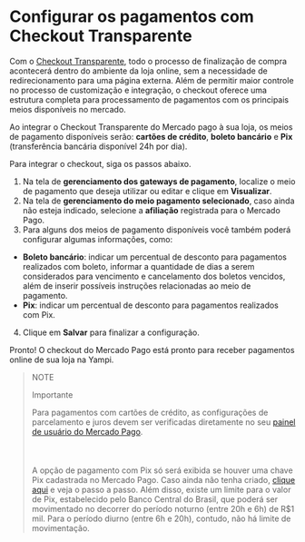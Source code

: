 # Configurar os pagamentos com  Checkout Transparente 

Com o [Checkout Transparente](/developers/pt/guides/checkout-api/landing), todo o processo de finalização de compra acontecerá dentro do ambiente da loja online, sem a necessidade de redirecionamento para uma página externa. Além de permitir maior controle no processo de customização e integração, o checkout oferece uma estrutura completa para processamento de pagamentos com os principais meios disponíveis no mercado. 

Ao integrar o Checkout Transparente do Mercado pago à sua loja, os meios de pagamento disponíveis serão: **cartões de crédito**, **boleto bancário** e **Pix** (transferência bancária disponível 24h por dia).

Para integrar o checkout, siga os passos abaixo.

1. Na tela de **gerenciamento dos gateways de pagamento**, localize o meio de pagamento que deseja utilizar ou editar e clique em **Visualizar**. 
2. Na tela de **gerenciamento do meio pagamento selecionado**, caso ainda não esteja indicado, selecione a **afiliação** registrada para o Mercado Pago.
3. Para alguns dos meios de pagamento disponíveis você também poderá configurar algumas informações, como:
 
* **Boleto bancário**: indicar um percentual de desconto para pagamentos realizados com boleto, informar a quantidade de dias a serem considerados para vencimento e cancelamento dos boletos vencidos, além de inserir possíveis instruções relacionadas ao meio de pagamento.
* **Pix**: indicar um percentual de desconto para pagamentos realizados com Pix.
 
4. Clique em **Salvar** para finalizar a configuração.

Pronto! O checkout do Mercado Pago está pronto para receber pagamentos online de sua loja na Yampi.

> NOTE
>
> Importante
> 
> Para pagamentos com cartões de crédito, as configurações de parcelamento e juros devem ser verificadas diretamente no seu [painel de usuário do Mercado Pago](https://www.mercadopago.com.br/costs-section#from-section=menu).</br> <br/>
> </br> <br/>
> A opção de pagamento com Pix só será exibida se houver uma chave Pix cadastrada no Mercado Pago. Caso ainda não tenha criado, [clique aqui](https://www.youtube.com/watch?v=60tApKYVnkA) e veja o passo a passo. Além disso, existe um limite para o valor de Pix, estabelecido pelo Banco Central do Brasil, que poderá ser movimentado no decorrer do período noturno (entre 20h e 6h) de R$1 mil. Para o período diurno (entre 6h e 20h), contudo, não há limite de movimentação.
